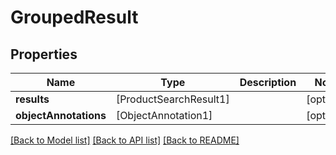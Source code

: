 # GroupedResult

## Properties
Name | Type | Description | Notes
------------ | ------------- | ------------- | -------------
**results** | [ProductSearchResult1] |  | [optional] 
**objectAnnotations** | [ObjectAnnotation1] |  | [optional] 

[[Back to Model list]](../README.md#documentation-for-models) [[Back to API list]](../README.md#documentation-for-api-endpoints) [[Back to README]](../README.md)


